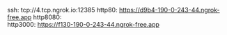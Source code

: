 ssh: tcp://4.tcp.ngrok.io:12385 
http80: https://d9b4-190-0-243-44.ngrok-free.app 
http8080:  
http3000: https://f130-190-0-243-44.ngrok-free.app 
